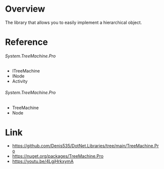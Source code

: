 # Overview
The library that allows you to easily implement a hierarchical object.

# Reference

###### System.TreeMachine.Pro

- ITreeMachine
- INode
- Activity

###### System.TreeMachine.Pro

- TreeMachine
- Node

# Link

- https://github.com/Denis535/DotNet.Libraries/tree/main/TreeMachine.Pro
- https://nuget.org/packages/TreeMachine.Pro
- https://youtu.be/4LgjHrkxymA